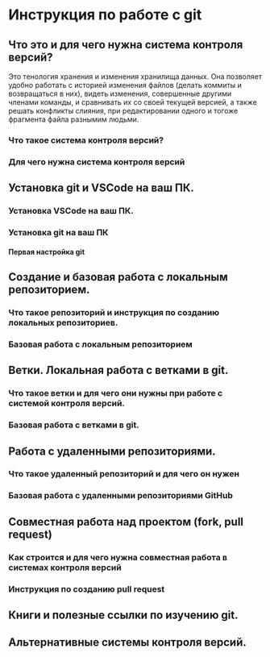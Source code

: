 # Инструкция по работе с git

## Что это и для чего нужна система контроля версий?
Это тенология хранения и изменения хранилища данных. Она позволяет удобно работать с историей изменения файлов (делать коммиты и возвращаться в них), видеть изменения, совершенные другими членами команды, и сравнивать их со своей текущей версией, а также решать конфликты слияния, при редактировании одного и тогоже фрагмента файла разнымим людьми.
### Что такое система контроля версий?

### Для чего нужна система контроля версий

## Установка git и VSCode на ваш ПК.

### Установка VSCode на ваш ПК.

### Установка git на ваш ПК

#### Первая настройка git

## Создание и базовая работа с локальным репозиторием.

### Что такое репозиторий и инструкция по созданию локальных репозиториев.

### Базовая работа с локальным репозиторием

## Ветки. Локальная работа с ветками в git.

### Что такое ветки и для чего они нужны при работе с системой контроля версий.

### Базовая работа с ветками в git.

## Работа с удаленными репозиториями.

### Что такое удаленный репозиторий и для чего он нужен

### Базовая работа с удаленными репозиториями GitHub

## Совместная работа над проектом (fork, pull request)

### Как строится и для чего нужна совместная работа в системах контроля версий

### Инструкция по созданию pull request

## Книги и полезные ссылки по изучению git.

## Альтернативные системы контроля версий.
